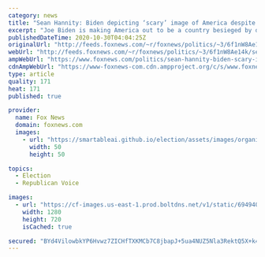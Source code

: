 ```yaml
---
category: news
title: "Sean Hannity: Biden depicting ‘scary’ image of America despite surging economy"
excerpt: "Joe Biden is making America out to be a country besieged by doom and gloom with five days left until the election, but “Hannity” host Sean Hannity argued Thursday the nation is actually on an upswing."
publishedDateTime: 2020-10-30T04:04:25Z
originalUrl: "http://feeds.foxnews.com/~r/foxnews/politics/~3/6f1nW8Ae14k/sean-hannity-biden-scary-image-america-economy-surge"
webUrl: "http://feeds.foxnews.com/~r/foxnews/politics/~3/6f1nW8Ae14k/sean-hannity-biden-scary-image-america-economy-surge"
ampWebUrl: "https://www.foxnews.com/politics/sean-hannity-biden-scary-image-america-economy-surge.amp"
cdnAmpWebUrl: "https://www-foxnews-com.cdn.ampproject.org/c/s/www.foxnews.com/politics/sean-hannity-biden-scary-image-america-economy-surge.amp"
type: article
quality: 171
heat: 171
published: true

provider:
  name: Fox News
  domain: foxnews.com
  images:
    - url: "https://smartableai.github.io/election/assets/images/organizations/foxnews.com-50x50.jpg"
      width: 50
      height: 50

topics:
  - Election
  - Republican Voice

images:
  - url: "https://cf-images.us-east-1.prod.boltdns.net/v1/static/694940094001/7db7e772-dce2-4517-a262-a44c6851edc8/70157bed-10cb-4dd7-a8aa-65deb9ad5c57/1280x720/match/image.jpg"
    width: 1280
    height: 720
    isCached: true

secured: "BYd4VilowbkYP6Hvwz7ZICHfTXKMCb7C8jbapJ+5ua4NUZ5Nla3RektQ5X+k4bNhBIIKvxfrHCfLrVGvsnNhqDFKLjMGTholCZ0tWzwBVa8oYspCKg23gbwENcZ1TnXLxHa1jn1oO2/mS3hz1q2MQ8oQBVjP2Pa5117JQNySs2TibOMf3Rd9d2f318svU5/gTv4/xWSESlGSb0DF4JKCysy/fAQIZquGHe7ZuBz7Nw2+TTgjR5rYva2Nop5hzhYABewuOia1AP1k1qB6jYYm/SdSqY7ZxxFo0uVKJfnFeoMf50xESNjh0RIfd/tvZ/WT7g2CvuOok5HqfHppPEESR75wGlbhGYvpRJFAQG80Inc=;4a2GSEU3UwEGJi5ZpwUSzg=="
---
```


